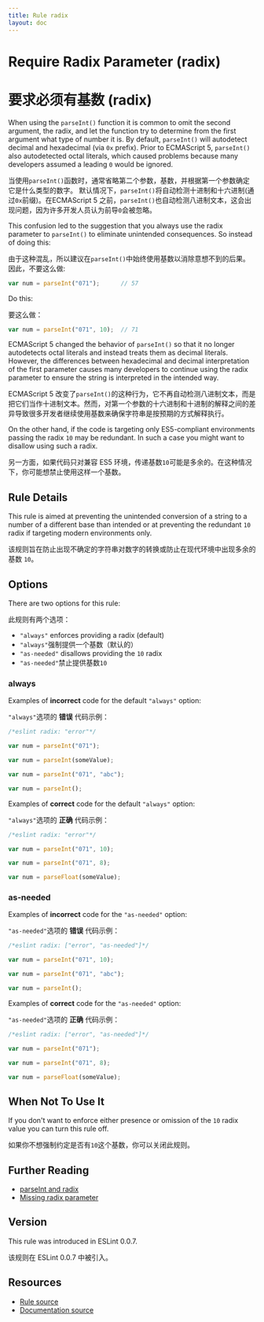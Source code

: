 ```yaml
---
title: Rule radix
layout: doc
---
```

<!-- Note: No pull requests accepted for this file. See README.md in the root directory for details. -->

# Require Radix Parameter (radix)

# 要求必须有基数 (radix)

When using the `parseInt()` function it is common to omit the second argument, the radix, and let the function try to determine from the first argument what type of number it is. By default, `parseInt()` will autodetect decimal and hexadecimal (via `0x` prefix). Prior to ECMAScript 5, `parseInt()` also autodetected octal literals, which caused problems because many developers assumed a leading `0` would be ignored.

当使用`parseInt()`函数时，通常省略第二个参数，基数，并根据第一个参数确定它是什么类型的数字。
默认情况下，`parseInt()`将自动检测十进制和十六进制(通过`0x`前缀)。在ECMAScript 5 之前，`parseInt()`也自动检测八进制文本，这会出现问题，因为许多开发人员认为前导`0`会被忽略。

This confusion led to the suggestion that you always use the radix parameter to `parseInt()` to eliminate unintended consequences. So instead of doing this:

由于这种混乱，所以建议在`parseInt()`中始终使用基数以消除意想不到的后果。因此，不要这么做:

```js
var num = parseInt("071");      // 57
```

Do this:

要这么做：

```js
var num = parseInt("071", 10);  // 71
```

ECMAScript 5 changed the behavior of `parseInt()` so that it no longer autodetects octal literals and instead treats them as decimal literals. However, the differences between hexadecimal and decimal interpretation of the first parameter causes many developers to continue using the radix parameter to ensure the string is interpreted in the intended way.

ECMAScript 5 改变了`parseInt()`的这种行为，它不再自动检测八进制文本，而是把它们当作十进制文本。然而，对第一个参数的十六进制和十进制的解释之间的差异导致很多开发者继续使用基数来确保字符串是按预期的方式解释执行。

On the other hand, if the code is targeting only ES5-compliant environments passing the radix `10` may be redundant. In such a case you might want to disallow using such a radix.

另一方面，如果代码只对兼容 ES5 环境，传递基数`10`可能是多余的。在这种情况下，你可能想禁止使用这样一个基数。

## Rule Details

This rule is aimed at preventing the unintended conversion of a string to a number of a different base than intended or at preventing the redundant `10` radix if targeting modern environments only.

该规则旨在防止出现不确定的字符串对数字的转换或防止在现代环境中出现多余的基数 `10`。

## Options

There are two options for this rule:

此规则有两个选项：

* `"always"` enforces providing a radix (default)
* `"always"`强制提供一个基数（默认的）
* `"as-needed"` disallows providing the `10` radix
* `"as-needed"`禁止提供基数`10`

### always

Examples of **incorrect** code for the default `"always"` option:

`"always"`选项的 **错误** 代码示例：

```js
/*eslint radix: "error"*/

var num = parseInt("071");

var num = parseInt(someValue);

var num = parseInt("071", "abc");

var num = parseInt();
```

Examples of **correct** code for the default `"always"` option:

`"always"`选项的 **正确** 代码示例：

```js
/*eslint radix: "error"*/

var num = parseInt("071", 10);

var num = parseInt("071", 8);

var num = parseFloat(someValue);
```
 
### as-needed

Examples of **incorrect** code for the `"as-needed"` option:

`"as-needed"`选项的 **错误** 代码示例：

```js
/*eslint radix: ["error", "as-needed"]*/

var num = parseInt("071", 10);

var num = parseInt("071", "abc");

var num = parseInt();
```

Examples of **correct** code for the `"as-needed"` option:

`"as-needed"`选项的 **正确** 代码示例：

```js
/*eslint radix: ["error", "as-needed"]*/

var num = parseInt("071");

var num = parseInt("071", 8);

var num = parseFloat(someValue);
```

## When Not To Use It

If you don't want to enforce either presence or omission of the `10` radix value you can turn this rule off.

如果你不想强制约定是否有`10`这个基数，你可以关闭此规则。

## Further Reading

* [parseInt and radix](http://davidwalsh.name/parseint-radix)
* [Missing radix parameter](http://jslinterrors.com/missing-radix-parameter/)

## Version

This rule was introduced in ESLint 0.0.7.

该规则在 ESLint 0.0.7 中被引入。

## Resources

* [Rule source](https://github.com/eslint/eslint/tree/master/lib/rules/radix.js)
* [Documentation source](https://github.com/eslint/eslint/tree/master/docs/rules/radix.md)
